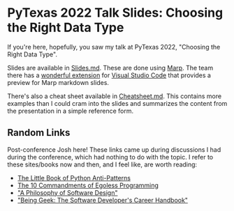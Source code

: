 # PyTexas 2022 Talk Slides: Choosing the Right Data Type

If you're here, hopefully, you saw my talk at PyTexas 2022, "Choosing the Right Data Type".

Slides are available in [Slides.md](Slides.md). These are done using [Marp](https://marpit.marp.app/). The team there 
has a [wonderful extension](https://marketplace.visualstudio.com/items?itemName=marp-team.marp-vscode) 
for [Visual Studio Code](https://code.visualstudio.com/) that provides a preview for Marp markdown slides.

There's also a cheat sheet available in [Cheatsheet.md](Cheatsheet.md). This contains more examples than I could cram 
into the slides and summarizes the content from the presentation in a simple reference form.

## Random Links

Post-conference Josh here! These links came up during discussions I had during the conference, which had nothing to do with the topic. I refer to these sites/books now and then, and I feel like, are worth reading:

* [The Little Book of Python Anti-Patterns](https://docs.quantifiedcode.com/python-anti-patterns/)
* [The 10 Commandments of Egoless Programming](https://blog.codinghorror.com/the-ten-commandments-of-egoless-programming/)
* ["A Philosophy of Software Design"](https://smile.amazon.com/Philosophy-Software-Design-John-Ousterhout-ebook/dp/B07N1XLQ7D/ref=sr_1_2?crid=2QE71W8CCA9R1&keywords=a+philosophy+of+software+design&qid=1648474142&sprefix=a+philo%2Caps%2C96&sr=8-2)
* ["Being Geek: The Software Developer's Career Handbook"](https://smile.amazon.com/Being-Geek-Software-Developers-Handbook-ebook/dp/B003XDUCEU/ref=sr_1_1?keywords=being+geek&qid=1648474197&sprefix=being+geek%2Caps%2C87&sr=8-1)
